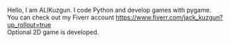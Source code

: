 Hello, I am ALIKuzgun. I code Python and develop games with pygame.
<br>
You can check out my Fiverr account https://www.fiverr.com/jack_kuzgun?up_rollout=true
<br>
Optional 2D game is developed.
